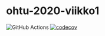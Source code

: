 # ohtu-2020-viikko1

![GitHub Actions](https://github.com/zjuxicu/ohtu-2020-viikko1/workflows/Java%20CI%20with%20Gradle/badge.svg)
[![codecov](https://codecov.io/gh/zjuxicu/ohtu-2020-viikko1/branch/main/graph/badge.svg?token=JVZH6G2LRO)](undefined)